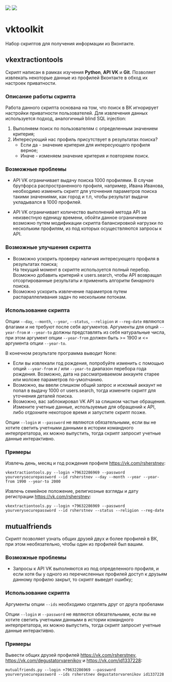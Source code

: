 ![](https://img.shields.io/badge/python-3.7.4-informational)
![](https://img.shields.io/badge/vk__api-11.8.0-informational)

# vktoolkit
Набор скриптов для получения информации из Вконтакте.

## vkextractiontools
Cкрипт написан в рамках изучения **Python**, **API VK** и **Git**.
Позволяет извлекать некоторые данные из профилей Вконтакте в обход их настроек приватности.

### Описание работы скрипта
Работа данного скрипта основана на том, что поиск в ВК игнорирует настройки приватности пользователей.
Для извлечения данных используется подход, аналогичный blind SQL injection:
1. Выполняем поиск по пользователям с определенным значением критерия;
2. Интересующий нас профиль присутствует в результатах поиска?<br>
    - Если да - значение критерия для интересующего профиля верное;
    - Иначе - изменяем значение критерия и повторяем поиск.

### Возможные проблемы
- API VK ограничивает выдачу поиска 1000 профилями. В случае брутфорса распространенного профиля, например, Ивана Иванова,
необходимо изменить скрипт для уточнения параметров поиска такими значениями, как город и т.п, чтобы результат выдачи укладывался в 1000 профилей.

- API VK ограничивает количество выполнений метода API за неизвестную еденицу времени, обойти данное
ограничение возможно путем модификации скрипта балансировкой нагрузки по нескольким профилям,
из под которых осуществляются запросы к API.

### Возможные улучшения скрипта
- Возможно ускорить проверку наличия интересующего профиля в результатах поиска;  
На текущий момент в скрипте используется полный перебор. Возможно добавить критерий к users.search,
чтобы API возвращал отсортированные результаты и применить алгоритм бинарного поиска.
- Возможно ускорить извлечение параметров путем распараллеливания задач по нескольким потокам.

### Использование скрипта
Опции `--day`, `--month`, `--year`, `--status`, `--religion` и `--reg-date` являются флагами и не требуют после себя аргументов.
Аргументы для опций `--year-from` и `--year-to` должны представлять из себя натуральные числа,
при этом аргумент опции `--year-from` должен быть >= 1900 и <= аргумента опции `--year-to`.

В конечном результате программа выводит None:
- Если вы извлекали год рождения, попробуйте изменить с помощью опций `--year-from` и / или `--year-to` диапазон перебора года рождения.
Возможно, дата на рассматриваемом аккаунте старее или моложе параметров по-умолчанию.
- Возможно, вы ввели слишком общий запрос и искомый аккаунт не попал в выдачу 1000 от users.search, тогда измените скрипт для уточнения деталей поиска.
- Возможно, вас заблокировал VK API за слишком частые обращения. Измените учетные данные, используемые для обращений к API,
либо отдохните некоторое время и запустите скрипт позже.

Опции `--login` и `--password` не являются обязательными, если вы не хотите светить учетными данными в истории
командного интерпретатора, их можно выпустить, тогда скрипт запросит учетные данные интерактивно.

### Примеры
Извлечь день, месяц и год рождения профиля https://vk.com/rsherstnev:
```
vkextractiontools.py --login +79632286969 --password yourverysecurepassword --id rsherstnev --day --month --year --year-from 1990 --year-to 2000 
```
Извлечь семейное положение, религиозные взгляды и дату регистрации https://vk.com/rsherstnev:
```
vkextractiontools.py --login +79632286969 --password yourverysecurepassword --id rsherstnev --status --religion --reg-date 
```

## mutualfriends
Cкрипт позволяет узнать общих друзей двух и более профилей в ВК, при этом необязательно, чтобы один из профилей был вашим.

### Возможные проблемы
- Запросы к API VK выполняются из под определенного профиля, и если хотя бы у одного из перечисленных профилей доступ к друзьям
данному профилю закрыт, то скрипт выведет ошибку;

### Использование скрипта
Аргументы опции `--ids` необходимо отделять друг от друга пробелами

Опции `--login` и `--password` не являются обязательными, если вы не хотите светить учетными данными в истории
командного интерпретатора, их можно выпустить, тогда скрипт запросит учетные данные интерактивно.

### Примеры
Вывести общих друзей профилей https://vk.com/rsherstnev, https://vk.com/degustatorvarenikov и https://vk.com/id1337228:
```
mutualfriends.py --login +79632286969 --password yourverysecurepassword --ids rsherstnev degustatorvarenikov id1337228 
```
